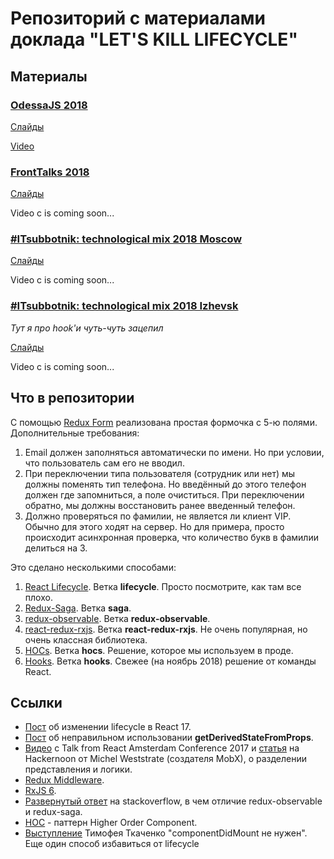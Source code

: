 # Репозиторий с материалами доклада "LET'S KILL LIFECYCLE"

## Материалы 
### [OdessaJS 2018](http://odessajs.org/)
[Слайды](https://drive.google.com/open?id=1m2Yhx2FGJze91drvaRqTWPmxMZxnqojm)

[Video](https://youtu.be/5PM5c0EUMyE)

### [FrontTalks 2018](https://events.yandex.ru/lib/talks/6358/)
[Слайды](https://drive.google.com/file/d/1RyaBodMCwcoSTdwsULG5Jsng3eaWU-8h/view?usp=sharing) 

Video с is coming soon...

### [#ITsubbotnik: technological mix 2018 Moscow](https://events.epam.com/events/itsubbotnik-technological-mix/talks/7368)
[Слайды](https://drive.google.com/open?id=1Ds9i9ENOZCmKGRYK2y7aYBtvGQBkaFoR)

Video с is coming soon...

### [#ITsubbotnik: technological mix 2018 Izhevsk](https://events.epam.com/events/epam-itsubbotnik-conference-izhevsk/talks/7553)

_Тут я про hook'и чуть-чуть зацепил_

[Слайды](https://drive.google.com/file/d/1DzP_YNLxx1m7ZxrZokZNAkUs4WszuPpm/view?usp=sharing)  

Video с is coming soon...

## Что в репозитории
С помощью [Redux Form](https://redux-form.com) реализована простая формочка с 5-ю полями.
Дополнительные требования:
1. Email должен заполняться автоматически по имени. Но при условии, что пользователь 
сам его не вводил.
2. При переключении типа пользователя (сотрудник или нет) мы должны поменять тип телефона. 
Но введённый до этого телефон должен где запомниться, а поле очиститься.
При переключении обратно, мы должны восстановить ранее введенный телефон.
3. Должно проверяться по фамилии, не является ли клиент VIP. Обычно для этого ходят на сервер. 
Но для примера, просто происходит асинхронная проверка, что количество букв в фамилии 
делиться на 3.

Это сделано несколькими способами:
1. [React Lifecycle](https://reactjs.org/docs/react-component.html). Ветка **lifecycle**. Просто посмотрите, как там все плохо.
2. [Redux-Saga](https://github.com/redux-saga/redux-saga). Ветка **saga**.
3. [redux-observable](https://github.com/redux-observable/redux-observable). Ветка **redux-observable**.
4. [react-redux-rxjs](https://github.com/redneckz/react-redux-rxjs). Ветка **react-redux-rxjs**. Не очень популярная, но очень классная библиотека.
5. [HOCs](https://reactjs.org/docs/higher-order-components.html). Ветка **hocs**. Решение, которое мы используем в проде.
6. [Hooks](https://reactjs.org/docs/hooks-intro.html). Ветка **hooks**. Свежее (на ноябрь 2018) решение от 
   команды React.

## Ссылки 
 - [Пост](https://reactjs.org/blog/2018/03/27/update-on-async-rendering.html) об изменении lifecycle в 
 React 17.
 - [Пост](https://reactjs.org/blog/2018/06/07/you-probably-dont-need-derived-state.html#when-to-use-derived-state) об неправильном использовании **getDerivedStateFromProps**.
 - [Видео](https://www.youtube.com/watch?v=3J9EJrvqOiM) с Talk from React Amsterdam Conference 2017 и 
   [статья](https://hackernoon.com/how-to-decouple-state-and-ui-a-k-a-you-dont-need-componentwillmount-cc90b787aa37) 
    на Hackernoon от Michel Weststrate (создателя MobX), о разделении представления и логики.
 - [Redux Middleware](https://redux.js.org/advanced/middleware).
 - [RxJS 6](https://github.com/reactivex/rxjs).
 - [Развернутый ответ](https://stackoverflow.com/questions/40021344/why-use-redux-observable-over-redux-saga/40027778#40027778) на stackoverflow, в чем отличие redux-observable и redux-saga.
 - [HOC](https://reactjs.org/docs/higher-order-components.html) - паттерн Higher Order Component.
 - [Выступление](https://www.youtube.com/watch?v=HEqgw16l64Q) Тимофея Ткаченко "componentDidMount не нужен". 
 Еще один способ избавиться от lifecycle 
   
